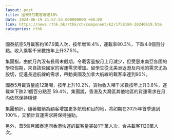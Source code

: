 ```yaml
---
layout: post
title: 國泰5月載客增逾18%
date: 2024-06-19 21:57:54.000000000 +08:00
link: https://news.rthk.hk/rthk/ch/component/k2/1758184-20240619.htm
categories: rthk
---
```


國泰航空5月載客約167.9萬人次，按年增18.4%，運載率80.3%，下跌4.8個百分點。收入乘客千米數按年上升37.5%。

集團指，由於月內沒有長周末假期，令載客量按月上月減少，但受惠東南亞各國的學校假期，來自該些國家的客運需求增加。留學生從北美洲返港及内地的需求尤為殷切，促進長途航線的需求，帶動美國及加拿大航線的載客率達到90%。

國泰5月載貨量逾12萬噸，按年上升10.2%，貨物收入噸千米數按年上升3.8%，運載率下跌2.1個百分點至 59.4%。集團說，香港及大灣區其他地區的貨運需求在月内依然保持穩健

集團預計，隨著繼續為顧客增加更多航班和目的地，將如期在2025年首季達到100%，又預計貨運需求將保持強勁。

另外，首5個月國泰連同香港快運的載客量突破1千萬人次，合共載客1120萬人次。

